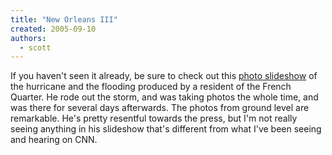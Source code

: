 ```yaml
---
title: "New Orleans III"
created: 2005-09-10
authors:
  - scott
---
```


If you haven't seen it already, be sure to check out this [photo slideshow](http://www.kodakgallery.com/Slideshow.jsp?mode=fromshare&Uc=14ewb3ap.b147fdut&Uy=nyvoby&Ux=1) of the hurricane and the flooding produced by a resident of the French Quarter. He rode out the storm, and was taking photos the whole time, and was there for several days afterwards. The photos from ground level are remarkable. He's pretty resentful towards the press, but I'm not really seeing anything in his slideshow that's different from what I've been seeing and hearing on CNN.
